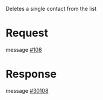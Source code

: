 Deletes a single contact from the list

# Request
message [#108](../../../proto/README.md#action_108)

# Response
message [#30108](../../../proto/README.md#action_30108)
